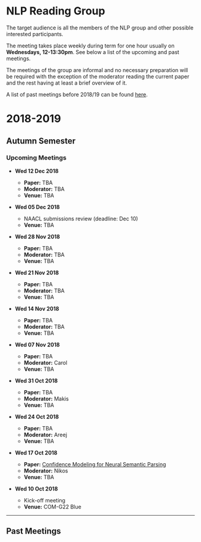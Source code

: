 # NLP Reading Group

The target audience is all the members of the NLP group and other possible interested participants.

The meeting takes place weekly during term for one hour usually on **Wednesdays, 12-13:30pm**. See below a list of the upcoming and past meetings.

The meetings of the group are informal and no necessary preparation will be required with the exception of the moderator reading the current paper and the rest having at least a brief overview of it.

A list of past meetings before 2018/19 can be found [here](https://www.sheffield.ac.uk/dcs/research/groups/nlp#tab05).




2018-2019
=========

## Autumn Semester


### Upcoming Meetings


* **Wed 12 Dec 2018**
	
	 - **Paper:** TBA
	 - **Moderator:** TBA
	 - **Venue:** TBA


*  **Wed 05 Dec 2018**
	
	- NAACL submissions review (deadline: Dec 10)
	- **Venue:** TBA 


* **Wed 28 Nov 2018**
	
	- **Paper:** TBA
	- **Moderator:** TBA
	- **Venue:** TBA


* **Wed 21 Nov 2018**
	
	- **Paper:** TBA
	- **Moderator:** TBA
	- **Venue:** TBA


* **Wed 14 Nov 2018**
	
	- **Paper:** TBA
	- **Moderator:** TBA
	- **Venue:** TBA


* **Wed 07 Nov 2018**
	
	- **Paper:** TBA
	- **Moderator:** Carol
	- **Venue:** TBA


* **Wed 31 Oct 2018**
	
	- **Paper:** TBA
	- **Moderator:** Makis
	- **Venue:** TBA


* **Wed 24 Oct 2018** 
	
	- **Paper:** TBA
	- **Moderator:** Areej
	- **Venue:** TBA


* **Wed 17 Oct 2018**
	
	- **Paper:** [Confidence Modeling for Neural Semantic Parsing](https://arxiv.org/pdf/1805.04604.pdf)
	- **Moderator:** Nikos
	- **Venue:** TBA


* **Wed 10 Oct 2018**
	
	- Kick-off meeting 
	- **Venue:** COM-G22 Blue


-----

Past Meetings
---------------






